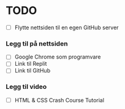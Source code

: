 # TODO
- [ ] Flytte nettsiden til en egen GitHub server

### Legg til på nettsiden
- [ ] Google Chrome som programvare
- [ ] Link til Replit
- [ ] Link til GitHub

### Legg til video
- [ ] HTML & CSS Crash Course Tutorial
